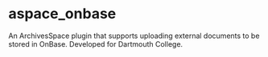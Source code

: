 # aspace_onbase
An ArchivesSpace plugin that supports uploading external documents to be stored in OnBase. Developed for Dartmouth College.
